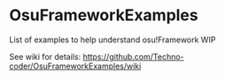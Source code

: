 # OsuFrameworkExamples
List of examples to help understand osu!Framework WIP

See wiki for details: https://github.com/Techno-coder/OsuFrameworkExamples/wiki
